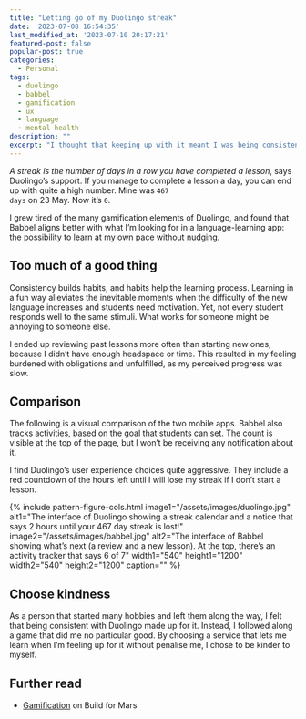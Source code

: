 ```yaml
---
title: "Letting go of my Duolingo streak"
date: '2023-07-08 16:54:35'
last_modified_at: '2023-07-10 20:17:21'
featured-post: false
popular-post: true
categories:
  - Personal
tags:
  - duolingo
  - babbel
  - gamification
  - ux
  - language
  - mental health
description: ""
excerpt: "I thought that keeping up with it meant I was being consistent. I was wrong."
---
```

_A streak is the number of days in a row you have completed a lesson_, says Duolingo’s support. If you manage to complete a lesson a day, you can end up with quite a high number. Mine was <code>467 days</code> on 23 May. Now it’s <code>0</code>.

I grew tired of the many gamification elements of Duolingo, and found that Babbel aligns better with what I’m looking for in a language-learning app: the possibility to learn at my own pace without nudging.

## Too much of a good thing

Consistency builds habits, and habits help the learning process. Learning in a fun way alleviates the inevitable moments when the difficulty of the new language increases and students need motivation. Yet, not every student responds well to the same stimuli. What works for someone might be annoying to someone else.

I ended up reviewing past lessons more often than starting new ones, because I didn’t have enough headspace or time. This resulted in my feeling burdened with obligations and unfulfilled, as my perceived progress was slow.

## Comparison

The following is a visual comparison of the two mobile apps. Babbel also tracks activities, based on the goal that students can set. The count is visible at the top of the page, but I won’t be receiving any notification about it.

I find Duolingo’s user experience choices quite aggressive. They include a red countdown of the hours left until I will lose my streak if I don’t start a lesson.

{% include pattern-figure-cols.html image1="/assets/images/duolingo.jpg" alt1="The interface of Duolingo showing a streak calendar and a notice that says 2 hours until your 467 day streak is lost!" image2="/assets/images/babbel.jpg" alt2="The interface of Babbel showing what’s next (a review and a new lesson). At the top, there’s an activity tracker that says 6 of 7" width1="540" height1="1200" width2="540" height2="1200" caption="" %}

## Choose kindness

As a person that started many hobbies and left them along the way, I felt that being consistent with Duolingo made up for it. Instead, I followed along a game that did me no particular good. By choosing a service that lets me learn when I’m feeling up for it without penalise me, I chose to be kinder to myself.

## Further read

- [Gamification](https://builtformars.com/ux-glossary/gamification) on Build for Mars